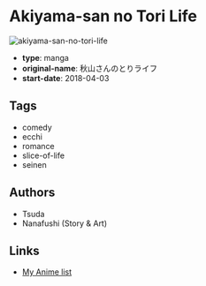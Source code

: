 # Akiyama-san no Tori Life

![akiyama-san-no-tori-life](https://cdn.myanimelist.net/images/manga/2/236973.jpg)

-   **type**: manga
-   **original-name**: 秋山さんのとりライフ
-   **start-date**: 2018-04-03

## Tags

-   comedy
-   ecchi
-   romance
-   slice-of-life
-   seinen

## Authors

-   Tsuda
-   Nanafushi (Story & Art)

## Links

-   [My Anime list](https://myanimelist.net/manga/130767/Akiyama-san_no_Tori_Life)
